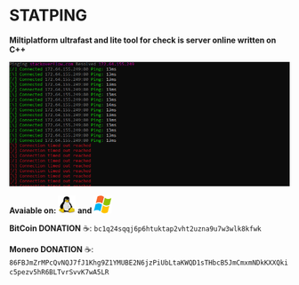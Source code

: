 # **STATPING**
**Miltiplatform ultrafast and lite tool for check is server online written on C++**


![alt text](img/image.png)


**<p>Avaiable on: <a href="url"><img src="https://github.com/xotnet/statping/blob/main/img/linux.png" height="32" width="32" ></a> and <a href="url"><img src="https://github.com/xotnet/statping/blob/main/img/win.png" height="32" width="32" ></a></p>**


**BitCoin DONATION** ☕️: ```bc1q24sqqj6p6htuktap2vht2uzna9u7w3wlk8kfwk```

**Monero DONATION** ☕️: ```86FBJmZrMPcQvNQJ7fJ1Khg9Z1YMUBE2N6jzPiUbLtaKWQD1sTHbcB5JmCmxmNDkKXXQkic5pezv5hR6BLTvrSvvK7wA5LR```
